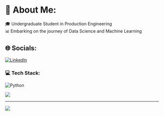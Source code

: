 # 💫 About Me:
🎓 Undergraduate Student in Production Engineering<br>📊 Embarking on the journey of Data Science and Machine Learning


## 🌐 Socials:
[![LinkedIn](https://img.shields.io/badge/LinkedIn-%230077B5.svg?logo=linkedin&logoColor=white)](https://linkedin.com/in/josemateusrstos) 

### 💻 Tech Stack:
![Python](https://img.shields.io/badge/python-3670A0?style=for-the-badge&logo=python&logoColor=ffdd54)

![](https://quotes-github-readme.vercel.app/api?type=horizontal&theme=dark)

---
[![](https://visitcount.itsvg.in/api?id=josemateusrstos&icon=5&color=1)](https://visitcount.itsvg.in)

<!-- Proudly created with GPRM ( https://gprm.itsvg.in ) -->
